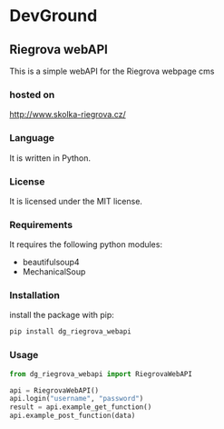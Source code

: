 # DevGround

## Riegrova webAPI

This is a simple webAPI for the Riegrova webpage cms

### hosted on

http://www.skolka-riegrova.cz/

### Language

It is written in Python.

### License

It is licensed under the MIT license.

### Requirements

It requires the following python modules:

- beautifulsoup4
- MechanicalSoup

### Installation

install the package with pip:

```bash
pip install dg_riegrova_webapi
```

### Usage

```python
from dg_riegrova_webapi import RiegrovaWebAPI

api = RiegrovaWebAPI()
api.login("username", "password")
result = api.example_get_function()
api.example_post_function(data)
```
